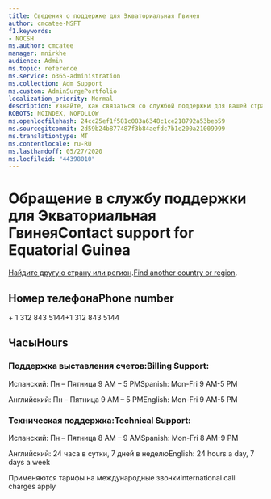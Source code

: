 ```yaml
---
title: Сведения о поддержке для Экваториальная Гвинея
author: cmcatee-MSFT
f1.keywords:
- NOCSH
ms.author: cmcatee
manager: mnirkhe
audience: Admin
ms.topic: reference
ms.service: o365-administration
ms.collection: Adm_Support
ms.custom: AdminSurgePortfolio
localization_priority: Normal
description: Узнайте, как связаться со службой поддержки для вашей страны или региона.
ROBOTS: NOINDEX, NOFOLLOW
ms.openlocfilehash: 24cc25ef1f581c083a6348c1ce218792a53beb59
ms.sourcegitcommit: 2d59b24b877487f3b84aefdc7b1e200a21009999
ms.translationtype: MT
ms.contentlocale: ru-RU
ms.lasthandoff: 05/27/2020
ms.locfileid: "44398010"
---
```

# <a name="contact-support-for-equatorial-guinea"></a><span data-ttu-id="3b862-103">Обращение в службу поддержки для Экваториальная Гвинея</span><span class="sxs-lookup"><span data-stu-id="3b862-103">Contact support for Equatorial Guinea</span></span>

<span data-ttu-id="3b862-104">[Найдите другую страну или регион](../contact-support-for-business-products.md).</span><span class="sxs-lookup"><span data-stu-id="3b862-104">[Find another country or region](../contact-support-for-business-products.md).</span></span>

## <a name="phone-number"></a><span data-ttu-id="3b862-105">Номер телефона</span><span class="sxs-lookup"><span data-stu-id="3b862-105">Phone number</span></span>
<span data-ttu-id="3b862-106">+ 1 312 843 5144</span><span class="sxs-lookup"><span data-stu-id="3b862-106">+1 312 843 5144</span></span>

## <a name="hours"></a><span data-ttu-id="3b862-107">Часы</span><span class="sxs-lookup"><span data-stu-id="3b862-107">Hours</span></span>
### <a name="billing-support"></a><span data-ttu-id="3b862-108">Поддержка выставления счетов:</span><span class="sxs-lookup"><span data-stu-id="3b862-108">Billing Support:</span></span>

<span data-ttu-id="3b862-109">Испанский: Пн – Пятница 9 AM – 5 PM</span><span class="sxs-lookup"><span data-stu-id="3b862-109">Spanish: Mon-Fri 9 AM-5 PM</span></span>

<span data-ttu-id="3b862-110">Английский: Пн – Пятница 9 AM – 5 PM</span><span class="sxs-lookup"><span data-stu-id="3b862-110">English: Mon-Fri 9 AM-5 PM</span></span>

### <a name="technical-support"></a><span data-ttu-id="3b862-111">Техническая поддержка:</span><span class="sxs-lookup"><span data-stu-id="3b862-111">Technical Support:</span></span>

<span data-ttu-id="3b862-112">Испанский: Пн – Пятница 8 AM – 9 AM</span><span class="sxs-lookup"><span data-stu-id="3b862-112">Spanish: Mon-Fri 8 AM-9 PM</span></span>

<span data-ttu-id="3b862-113">Английский: 24 часа в сутки, 7 дней в неделю</span><span class="sxs-lookup"><span data-stu-id="3b862-113">English: 24 hours a day, 7 days a week</span></span>

<span data-ttu-id="3b862-114">Применяются тарифы на международные звонки</span><span class="sxs-lookup"><span data-stu-id="3b862-114">International call charges apply</span></span>
